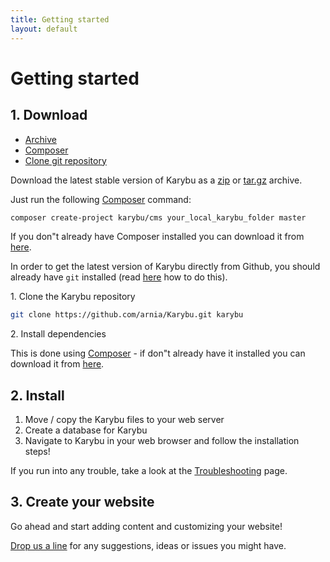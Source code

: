```yaml
---
title: Getting started
layout: default
---
```


<script type="text/javascript">
    $(document).ready(function(){
        var tabs_nav = $("#toc_1").next("ul");
        tabs_nav.addClass("nav nav-tabs");
        tabs_nav.find("li:first").addClass("active");
        tabs_nav.find("li a").attr("data-toggle", "tab");

        var tabs = $("#toc_1").nextUntil("#toc_2",".tab-pane");
        tabs.each(function(){
            if(!$(this).attr("id")) return;
            var content = $(this).nextUntil(".tab-pane","p, div");
            content.appendTo($(this));
        });
        tabs.wrapAll("<div class='tab-content'></div>");
        tabs.first().addClass("active");

    });
</script>

# Getting started

## 1. Download

* [Archive](#archive)
* [Composer](#composer)
* [Clone git repository](#clone_git)

<div id="archive" class="tab-pane"></div>

Download the latest stable version of Karybu as a [zip](https://github.com/arnia/Karybu/archive/master.zip) or [tar.gz](https://github.com/arnia/Karybu/archive/master.tar.gz) archive.


<div id="composer" class="tab-pane"></div>

Just run the following [Composer](getcomposer.org) command:

```sh
composer create-project karybu/cms your_local_karybu_folder master
```

If you don"t already have Composer installed you can download it from [here](http://getcomposer.org/download/).

<div id="clone_git" class="tab-pane"></div>

In order to get the latest version of Karybu directly from Github, you should already have `git` installed (read [here](https://help.github.com/articles/set-up-git) how to do this).

1\. Clone the Karybu repository

```sh
git clone https://github.com/arnia/Karybu.git karybu
```

2\. Install dependencies

This is done using [Composer](getcomposer.org) - if don"t already have it installed you can download it from [here](http://getcomposer.org/download/).

</span>

<div class="tab-pane"></div>

## 2. Install

1. Move / copy the Karybu files to your web server
2. Create a database for Karybu
3. Navigate to Karybu in your web browser and follow the installation steps!

If you run into any trouble, take a look at the [Troubleshooting](docs/troubleshooting.html) page.

## 3. Create your website

Go ahead and start adding content and customizing your website!

[Drop us a line](contribute.html) for any suggestions, ideas or issues you might have.
